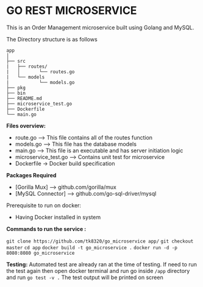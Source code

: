# GO REST MICROSERVICE

This is an Order Management microservice built using Golang and MySQL.

The Directory structure is as follows

```
app
│
├── src
|	├── routes/
|	│   	└── routes.go
|	└── models
| 			└── models.go
├── pkg
├── bin
├── README.md
├── microservice_test.go
├── Dockerfile
└── main.go
```
**Files overview:**
- route.go    --> This file contains all of the routes function
- models.go --> This file has the database models 
- main.go  	 --> This file is an  executable and has server initiation logic
- microservice_test.go --> Contains unit test for microservice
-  Dockerfile -> Docker build specification
 
**Packages Required**

-  [Gorilla Mux] --> github.com/gorilla/mux
- [MySQL Connector] --> github.com/go-sql-driver/mysql

Prerequisite to run on docker:
- Having Docker installed in system

**Commands to run the service :**

`git clone https://github.com/tk8320/go_microservice app/`
`git checkout master`
`cd app`
`docker build -t go_microservice .`
`docker run -d -p 8080:8080 go_microservice`
   
  **Testing:**
  Automated test are already ran at the time of testing.
  If need to run the test again then open docker terminal and run go inside `/app` directory and run `go test -v .`
  The test output will be printed on screen

